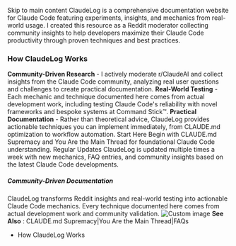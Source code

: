 Skip to main content
ClaudeLog is a comprehensive documentation website for Claude Code featuring experiments, insights, and mechanics from real-world usage. I created this resource as a Reddit moderator collecting community insights to help developers maximize their Claude Code productivity through proven techniques and best practices.
### How ClaudeLog Works​
**Community-Driven Research** - I actively moderate r/ClaudeAI and collect insights from the Claude Code community, analyzing real user questions and challenges to create practical documentation.
**Real-World Testing** - Each mechanic and technique documented here comes from actual development work, including testing Claude Code's reliability with novel frameworks and bespoke systems at Command Stick™.
**Practical Documentation** - Rather than theoretical advice, ClaudeLog provides actionable techniques you can implement immediately, from CLAUDE.md optimization to workflow automation.
Start Here
Begin with CLAUDE.md Supremacy and You Are the Main Thread for foundational Claude Code understanding.
Regular Updates
ClaudeLog is updated multiple times a week with new mechanics, FAQ entries, and community insights based on the latest Claude Code developments.
##### Community-Driven Documentation
ClaudeLog transforms Reddit insights and real-world testing into actionable Claude Code mechanics. Every technique documented here comes from actual development work and community validation.
![Custom image](https://www.claudelog.com/img/discovery/028_fire.png)
**See Also** : CLAUDE.md Supremacy|You Are the Main Thread|FAQs
  * How ClaudeLog Works


